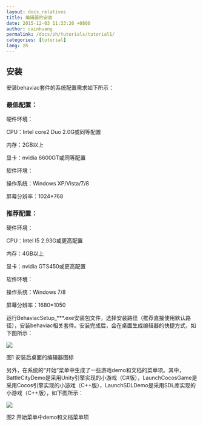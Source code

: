 ```yaml
---
layout: docs_relatives
title: 编辑器的安装
date: 2015-12-03 11:33:26 +0800
author: cainhuang
permalink: /docs/zh/tutorials/tutorial1/
categories: [tutorial]
lang: zh
---
```


## 安装
安装behaviac套件的系统配置需求如下所示：

### 最低配置：
硬件环境：

CPU：Intel core2 Duo 2.0G或同等配置

内存：2GB以上

显卡：nvidia 6600GT或同等配置

软件环境：

操作系统：Windows XP/Vista/7/8

屏幕分辨率：1024*768

### 推荐配置：
硬件环境：

CPU：Intel I5 2.93G或更高配置

内存：4GB以上

显卡：nvidia GTS450或更高配置

软件环境：

操作系统：Windows 7/8

屏幕分辨率：1680*1050

运行BehaviacSetup_***.exe安装包文件，选择安装路径（推荐直接使用默认路径），安装behaviac相关套件。安装完成后，会在桌面生成编辑器的快捷方式，如下图所示：

![]({{site.baseurl}}/img/tutorials/tutorial1/designerIcon.png)

图1 安装后桌面的编辑器图标

另外，在系统的“开始”菜单中生成了一些游戏demo和文档的菜单项。其中，BattleCityDemo是采用Unity引擎实现的小游戏（C#版），LaunchCocosGame是采用Cocos引擎实现的小游戏（C++版），LaunchSDLDemo是采用SDL库实现的小游戏（C++版），如下图所示：

![]({{site.baseurl}}/img/tutorials/tutorial1/startmenu.png)

图2 开始菜单中demo和文档菜单项

